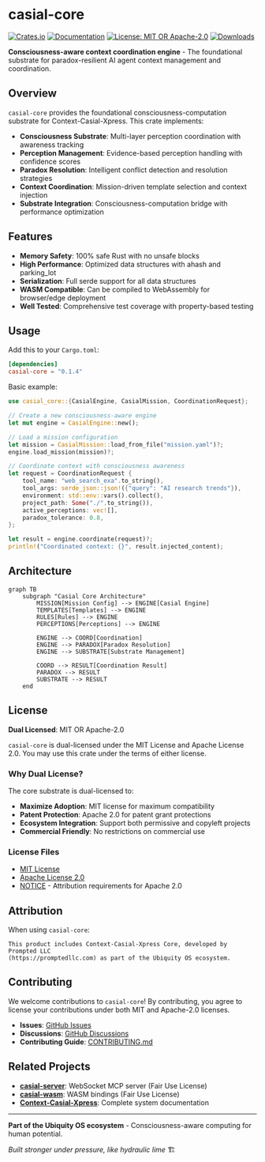 # casial-core

[![Crates.io](https://img.shields.io/crates/v/casial-core.svg)](https://crates.io/crates/casial-core)
[![Documentation](https://docs.rs/casial-core/badge.svg)](https://docs.rs/casial-core)
[![License: MIT OR Apache-2.0](https://img.shields.io/crates/l/casial-core.svg)](#license)
[![Downloads](https://img.shields.io/crates/d/casial-core.svg)](https://crates.io/crates/casial-core)

**Consciousness-aware context coordination engine** - The foundational substrate for paradox-resilient AI agent context management and coordination.

## Overview

`casial-core` provides the foundational consciousness-computation substrate for Context-Casial-Xpress. This crate implements:

- **Consciousness Substrate**: Multi-layer perception coordination with awareness tracking
- **Perception Management**: Evidence-based perception handling with confidence scores
- **Paradox Resolution**: Intelligent conflict detection and resolution strategies
- **Context Coordination**: Mission-driven template selection and context injection
- **Substrate Integration**: Consciousness-computation bridge with performance optimization

## Features

- **Memory Safety**: 100% safe Rust with no unsafe blocks
- **High Performance**: Optimized data structures with ahash and parking_lot
- **Serialization**: Full serde support for all data structures
- **WASM Compatible**: Can be compiled to WebAssembly for browser/edge deployment
- **Well Tested**: Comprehensive test coverage with property-based testing

## Usage

Add this to your `Cargo.toml`:

```toml
[dependencies]
casial-core = "0.1.4"
```

Basic example:

```rust
use casial_core::{CasialEngine, CasialMission, CoordinationRequest};

// Create a new consciousness-aware engine
let mut engine = CasialEngine::new();

// Load a mission configuration
let mission = CasialMission::load_from_file("mission.yaml")?;
engine.load_mission(mission)?;

// Coordinate context with consciousness awareness
let request = CoordinationRequest {
    tool_name: "web_search_exa".to_string(),
    tool_args: serde_json::json!({"query": "AI research trends"}),
    environment: std::env::vars().collect(),
    project_path: Some("./".to_string()),
    active_perceptions: vec![],
    paradox_tolerance: 0.8,
};

let result = engine.coordinate(request)?;
println!("Coordinated context: {}", result.injected_content);
```

## Architecture

```mermaid
graph TB
    subgraph "Casial Core Architecture"
        MISSION[Mission Config] --> ENGINE[Casial Engine]
        TEMPLATES[Templates] --> ENGINE
        RULES[Rules] --> ENGINE
        PERCEPTIONS[Perceptions] --> ENGINE
        
        ENGINE --> COORD[Coordination]
        ENGINE --> PARADOX[Paradox Resolution] 
        ENGINE --> SUBSTRATE[Substrate Management]
        
        COORD --> RESULT[Coordination Result]
        PARADOX --> RESULT
        SUBSTRATE --> RESULT
    end
```

## License

**Dual Licensed**: MIT OR Apache-2.0

`casial-core` is dual-licensed under the MIT License and Apache License 2.0. You may use this crate under the terms of either license.

### Why Dual License?

The core substrate is dual-licensed to:

- **Maximize Adoption**: MIT license for maximum compatibility
- **Patent Protection**: Apache 2.0 for patent grant protections  
- **Ecosystem Integration**: Support both permissive and copyleft projects
- **Commercial Friendly**: No restrictions on commercial use

### License Files

- [MIT License](../../LICENSE-MIT)
- [Apache License 2.0](../../LICENSE-APACHE)  
- [NOTICE](../../NOTICE) - Attribution requirements for Apache 2.0

## Attribution

When using `casial-core`:

```text
This product includes Context-Casial-Xpress Core, developed by Prompted LLC
(https://promptedllc.com) as part of the Ubiquity OS ecosystem.
```

## Contributing

We welcome contributions to `casial-core`! By contributing, you agree to license your contributions under both MIT and Apache-2.0 licenses.

- **Issues**: [GitHub Issues](https://github.com/prompted-llc/context-casial-xpress/issues)
- **Discussions**: [GitHub Discussions](https://github.com/prompted-llc/context-casial-xpress/discussions)
- **Contributing Guide**: [CONTRIBUTING.md](../../CONTRIBUTING.md)

## Related Projects

- **[casial-server](../casial-server)**: WebSocket MCP server (Fair Use License)
- **[casial-wasm](../casial-wasm)**: WASM bindings (Fair Use License)
- **[Context-Casial-Xpress](../..)**: Complete system documentation

---

**Part of the Ubiquity OS ecosystem** - Consciousness-aware computing for human potential.

*Built stronger under pressure, like hydraulic lime* 🏗️